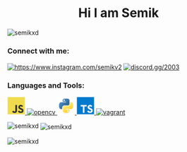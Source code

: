 <h1 align="center">Hi I am Semik</h1>
<p align="left"> <img src="https://komarev.com/ghpvc/?username=semikxd&label=Profile%20views&color=0e75b6&style=flat" alt="semikxd" /> </p>

<h3 align="left">Connect with me:</h3>
<p align="left">
<a href="https://instagram.com/https://www.instagram.com/semikv2" target="blank"><img align="center" src="https://raw.githubusercontent.com/rahuldkjain/github-profile-readme-generator/master/src/images/icons/Social/instagram.svg" alt="https://www.instagram.com/semikv2" height="30" width="40" /></a>
<a href="https://discord.gg/discord.gg/2003" target="blank"><img align="center" src="https://raw.githubusercontent.com/rahuldkjain/github-profile-readme-generator/master/src/images/icons/Social/discord.svg" alt="discord.gg/2003" height="30" width="40" /></a>
</p>

<h3 align="left">Languages and Tools:</h3>
<p align="left"> <a href="https://developer.mozilla.org/en-US/docs/Web/JavaScript" target="_blank" rel="noreferrer"> <img src="https://raw.githubusercontent.com/devicons/devicon/master/icons/javascript/javascript-original.svg" alt="javascript" width="40" height="40"/> </a> <a href="https://opencv.org/" target="_blank" rel="noreferrer"> <img src="https://www.vectorlogo.zone/logos/opencv/opencv-icon.svg" alt="opencv" width="40" height="40"/> </a> <a href="https://www.python.org" target="_blank" rel="noreferrer"> <img src="https://raw.githubusercontent.com/devicons/devicon/master/icons/python/python-original.svg" alt="python" width="40" height="40"/> </a> <a href="https://www.typescriptlang.org/" target="_blank" rel="noreferrer"> <img src="https://raw.githubusercontent.com/devicons/devicon/master/icons/typescript/typescript-original.svg" alt="typescript" width="40" height="40"/> </a> <a href="https://www.vagrantup.com/" target="_blank" rel="noreferrer"> <img src="https://www.vectorlogo.zone/logos/vagrantup/vagrantup-icon.svg" alt="vagrant" width="40" height="40"/> </a> </p>

<p><img align="left" src="https://github-readme-stats.vercel.app/api/top-langs?username=semikxd&show_icons=true&locale=en&layout=compact" alt="semikxd" /></p>

<p>&nbsp;<img align="center" src="https://github-readme-stats.vercel.app/api?username=semikxd&show_icons=true&locale=en" alt="semikxd" /></p>

<p><img align="center" src="https://github-readme-streak-stats.herokuapp.com/?user=semikxd&" alt="semikxd" /></p>
